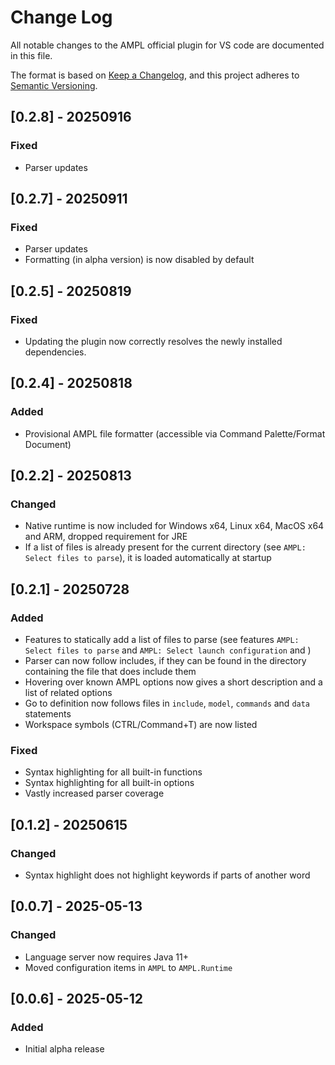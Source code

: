 # Change Log

All notable changes to the AMPL official plugin for VS code are documented in this file.

The format is based on [Keep a Changelog](https://keepachangelog.com/en/1.1.0/),
and this project adheres to [Semantic Versioning](https://semver.org/spec/v2.0.0.html).



## [0.2.8] - 20250916

### Fixed
- Parser updates


## [0.2.7] - 20250911

### Fixed
- Parser updates
- Formatting (in alpha version) is now disabled by default


## [0.2.5] - 20250819

### Fixed
- Updating the plugin now correctly resolves the newly installed dependencies. 


## [0.2.4] - 20250818

### Added
- Provisional AMPL file formatter (accessible via Command Palette/Format Document)


## [0.2.2] - 20250813

### Changed
- Native runtime is now included for Windows x64, Linux x64, MacOS x64 and ARM, dropped requirement for JRE
- If a list of files is already present for the current directory (see `AMPL: Select files to parse`), it 
  is loaded automatically at startup


## [0.2.1] - 20250728

### Added
- Features to statically add a list of files to parse (see features `AMPL: Select files to parse` and `AMPL: Select launch configuration` and )
- Parser can now follow includes, if they can be found in the directory containing the file that does include them
- Hovering over known AMPL options now gives a short description and a list of related options
- Go to definition now follows files in `include`, `model`, `commands` and `data` statements
- Workspace symbols (CTRL/Command+T) are now listed


### Fixed
- Syntax highlighting for all built-in functions
- Syntax highlighting for all built-in options
- Vastly increased parser coverage


## [0.1.2] - 20250615

### Changed

- Syntax highlight does not highlight keywords if parts of another word


## [0.0.7] - 2025-05-13

### Changed

- Language server now requires Java 11+
- Moved configuration items in `AMPL` to `AMPL.Runtime`

 

## [0.0.6] - 2025-05-12

### Added 

- Initial alpha release